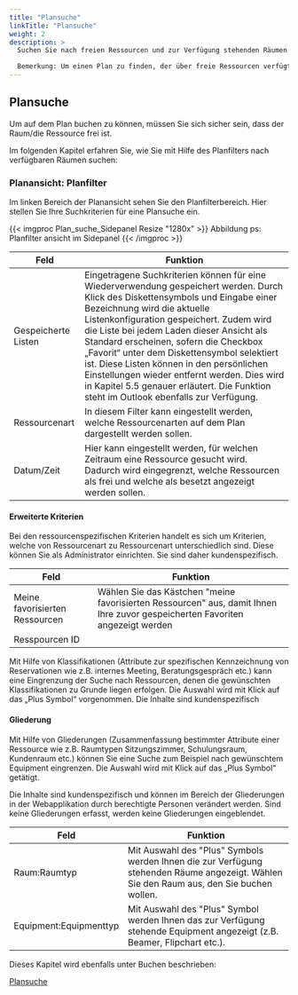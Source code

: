 ```yaml
---
title: "Plansuche"
linkTitle: "Plansuche"
weight: 2
description: >
  Suchen Sie nach freien Ressourcen und zur Verfügung stehenden Räumen im Plan. 

  Bemerkung: Um einen Plan zu finden, der über freie Ressourcen verfügt müssen Sie einen Standort ausgewählt haben. 
---
```


## Plansuche 
Um auf dem Plan buchen zu können, müssen Sie sich sicher sein, dass der Raum/die Ressource frei ist. 

Im folgenden Kapitel erfahren Sie, wie Sie mit Hilfe des Planfilters nach verfügbaren Räumen suchen: 

### Planansicht: Planfilter
Im linken Bereich der Planansicht sehen Sie den Planfilterbereich. 
Hier stellen Sie Ihre Suchkriterien für eine Plansuche ein. 

{{< imgproc Plan_suche_Sidepanel Resize "1280x" >}}
Abbildung ps: Planfilter ansicht im Sidepanel
{{< /imgproc >}}


| Feld          | Funktion      | 
| ------------- |-------------  |
| Gespeicherte Listen | Eingetragene Suchkriterien können für eine Wiederverwendung gespeichert werden. Durch Klick des Diskettensymbols und Eingabe einer Bezeichnung wird die aktuelle Listenkonfiguration gespeichert. Zudem wird die Liste bei jedem Laden dieser Ansicht als Standard erscheinen, sofern die Checkbox „Favorit“ unter dem Diskettensymbol selektiert ist. Diese Listen können in den persönlichen Einstellungen wieder entfernt werden. Dies wird in Kapitel 5.5 genauer erläutert. Die Funktion steht im Outlook ebenfalls zur Verfügung.| 
| Ressourcenart| In diesem Filter kann eingestellt werden, welche Ressourcenarten auf dem Plan dargestellt werden sollen. | 
| Datum/Zeit | Hier kann eingestellt werden, für welchen Zeitraum eine Ressource gesucht wird. Dadurch wird eingegrenzt, welche Ressourcen als frei und welche als besetzt angezeigt werden sollen. | 

#### Erweiterte Kriterien
Bei den ressourcenspezifischen Kriterien handelt es sich um Kriterien, welche von Ressourcenart zu Ressourcenart unterschiedlich sind. Diese können Sie als Administrator einrichten. Sie sind daher kundenspezifisch.

| Feld          | Funktion      | 
| ------------- |-------------  |
| Meine favorisierten Ressourcen| Wählen Sie das Kästchen "meine favorisierten Ressourcen" aus, damit Ihnen Ihre zuvor gespeicherten Favoriten angezeigt werden | 
| Resspourcen ID |   | 

Mit Hilfe von Klassifikationen (Attribute zur spezifischen Kennzeichnung von Reservationen wie z.B. internes Meeting, Beratungsgespräch etc.) kann eine Eingrenzung der Suche nach Ressourcen, denen die gewünschten Klassifikationen zu Grunde liegen erfolgen. Die Auswahl wird mit Klick auf das „Plus Symbol“ vorgenommen. Die Inhalte sind kundenspezifisch 

#### Gliederung

Mit Hilfe von Gliederungen (Zusammenfassung bestimmter Attribute einer Ressource wie z.B. Raumtypen Sitzungszimmer, Schulungsraum, Kundenraum etc.) können Sie eine Suche zum Beispiel nach gewünschtem Equipment eingrenzen. Die Auswahl wird mit Klick auf das „Plus Symbol“ getätigt. 

Die Inhalte sind kundenspezifisch und können im Bereich der Gliederungen in der Webapplikation durch berechtigte Personen verändert werden. Sind keine Gliederungen erfasst, werden keine Gliederungen eingeblendet.

| Feld          | Funktion      | 
| ------------- |-------------  |
| Raum:Raumtyp | Mit Auswahl des "Plus" Symbols werden Ihnen die zur Verfügung stehenden Räume angezeigt. Wählen Sie den Raum aus, den Sie buchen wollen.| 
| Equipment:Equipmenttyp | Mit Auswahl des "Plus" Symbol werden Ihnen das zur Verfügung stehende Equipment angezeigt (z.B. Beamer, Flipchart etc.).| 



Dieses Kapitel wird ebenfalls unter Buchen beschrieben: 

[Plansuche](/buchen/buchung-erstellen/schnellbuchung/)
